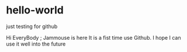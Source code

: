 # hello-world
just testing for github

Hi EveryBody ;
Jammouse is here It is a fist time use Github. I hope I can use it well into the future

